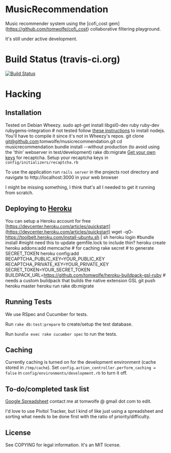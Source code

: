 # MusicRecommendation

Music recommender system using the [cofi_cost gem] (https://github.com/tomwolfe/cofi_cost) collaborative filtering playground.

It's still under active development.

# Build Status (travis-ci.org)

[![Build Status](https://travis-ci.org/tomwolfe/musicrecommendation.png)](https://travis-ci.org/tomwolfe/musicrecommendation)

# Hacking

## Installation

Tested on Debian Wheezy.
    sudo apt-get install libgsl0-dev ruby ruby-dev rubygems-integration # not tested
	 follow [these instructions](https://github.com/joyent/node/wiki/Installing-Node.js-via-package-manager) to install nodejs. You'll have to compile it since it's not in Wheezy's repos.
    git clone git@github.com:tomwolfe/musicrecommendation.git
		cd musicrecommendation
    bundle install --without production    (to avoid using the 'thin' webserver in test/development)
    rake db:migrate
[Get your own keys](http://recaptcha.net/whyrecaptcha.html) for recaptcha.
Setup your recaptcha keys in `config/initializers/recaptcha.rb`

To use the application run `rails server` in the projects root directory and navigate to http://localhost:3000 in your web browser

I might be missing something, I think that's all I needed to get it running from scratch.

## Deploying to [Heroku](http://www.heroku.com)

You can setup a Heroku account for free [https://devcenter.heroku.com/articles/quickstart](https://devcenter.heroku.com/articles/quickstart)
    wget -qO- https://toolbelt.heroku.com/install-ubuntu.sh | sh
		heroku login
		#bundle install   #might need this to update gemfile.lock to include thin?
		heroku create
		heroku addons:add memcache  # for caching
		rake secret  # to generate SECRET_TOKEN
		heroku config:add RECAPTCHA_PUBLIC_KEY=YOUR_PUBLIC_KEY RECAPTCHA_PRIVATE_KEY=YOUR_PRIVATE_KEY SECRET_TOKEN=YOUR_SECRET_TOKEN BUILDPACK_URL=https://github.com/tomwolfe/heroku-buildpack-gsl-ruby # needs a custom buildpack that builds the native extension GSL
		git push heroku master
		heroku run rake db:migrate

## Running Tests

We use RSpec and Cucumber for tests.

Run `rake db:test:prepare` to create/setup the test database.

Run `bundle exec rake cucumber spec` to run the tests.

## Caching

Currently caching is turned on for the development environment (cache stored in `/tmp/cache`). Set `config.action_controller.perform_caching = false` in `config/environments/development.rb` to turn it off.

## To-do/completed task list

[Google Spreadsheet](http://goo.gl/3CsWy) contact me at tomwolfe @ gmail dot com to edit.

I'd love to use Pivitol Tracker, but I kind of like just using a spreadsheet and sorting what needs to be done first with the ratio of priority/difficulty.

## License

See COPYING	for legal information. It's an MIT license.
